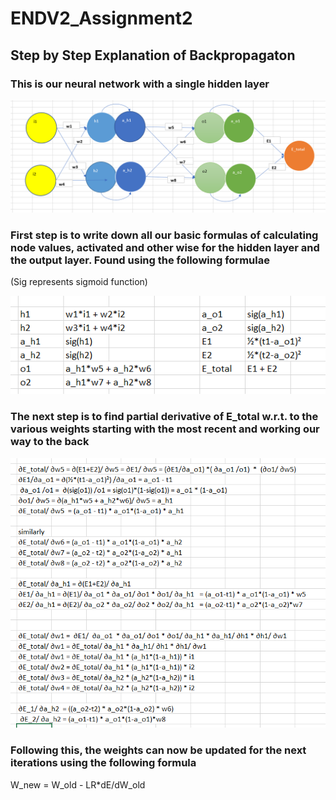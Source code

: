 # ENDV2_Assignment2

## Step by Step Explanation of Backpropagaton

### This is our neural network with a single hidden layer

![image](https://github.com/kanchana-S/ENDV2_Assignment2/blob/main/nn.PNG)

### First step is to write down all our basic formulas of calculating node values, activated and other wise for the hidden layer and the output layer. Found using the following formulae 
(Sig represents sigmoid function)

![image](https://github.com/kanchana-S/ENDV2_Assignment2/blob/main/formulae_1.PNG)


### The next step is to find partial derivative of E_total w.r.t. to the various weights starting with the most recent and working our way to the back
![image](https://github.com/kanchana-S/ENDV2_Assignment2/blob/main/all_derivatives.PNG)

### Following this, the weights can now be updated for the next iterations using the following formula
W_new = W_old - LR*dE/dW_old
